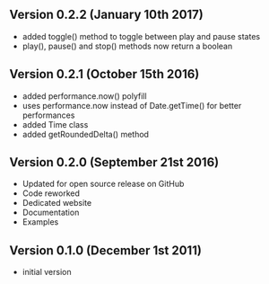 Version 0.2.2 (January 10th 2017)
------------------------------
 * added toggle() method to toggle between play and pause states
 * play(), pause() and stop() methods now return a boolean

Version 0.2.1 (October 15th 2016)
------------------------------
 * added performance.now() polyfill
 * uses performance.now instead of Date.getTime() for better performances
 * added Time class
 * added getRoundedDelta() method

Version 0.2.0 (September 21st 2016)
------------------------------
 * Updated for open source release on GitHub
 * Code reworked
 * Dedicated website
 * Documentation
 * Examples

Version 0.1.0 (December 1st 2011)
-----------------------------
 * initial version
